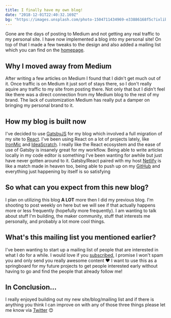 ```yaml
---
title: I finally have my own blog!
date: "2018-12-01T22:40:32.169Z"
bg: "https://images.unsplash.com/photo-1504711434969-e33886168f5c?ixlib=rb-0.3.5&ixid=eyJhcHBfaWQiOjEyMDd9&s=ae2d32767e7488a5e5cb070c4457b519&auto=format&fit=crop&w=1350&q=80"
---
```

Gone are the days of posting to Medium and not getting any real traffic to my personal site. I have now implemented a blog into my personal site! On top of that I made a few tweaks to the design and also added a mailing list which you can find on the [homepage](https://kylemcd.com).

## Why I moved away from Medium
After writing a few articles on Medium I found that I didn't get much out of it. Once traffic is on Medium it just sort of stays there, so I don't really aquire any traffic to my site from posting there. Not only that but I didn't feel like there was a direct connection from my Medium blog to the rest of my brand. The lack of customization Medium has really put a damper on bringing my personal brand to it. 


## How my blog is built now
I've decided to use [GatsbyJS](https://www.gatsbyjs.org/) for my blog which involved a full migration of my site to [React](https://reactjs.org/). I've been using React on a lot of projects lately, like [IronMic](https://ironmic.fm) and [IdeaScratch](https://ideascratch.com). I really like the React ecosystem and the ease of use of Gatsby is insanely great for my workflow. Being able to write articles locally in my code editor is something I've been wanting for awhile but just have never gotten around to it. Gatsby/React paired with my host [Netlify](https://netlify.com) is like a match made in heaven too, being able to push up on my [GitHub](https://github.com/kylemcd) and everything just happening by itself is so satisfying


## So what can you expect from this new blog?
I plan on utilizing this blog **A LOT** more then I did my previous blog. I'm shooting to post weekly on here but we will see if that actually happens more or less frequently (hopefully more frequently). I am wanting to talk about stuff I'm building, the maker community, stuff that interests me personally, and probably a lot more cool things. 

## What's this mailing list you mentioned earlier?
I've been wanting to start up a mailing list of people that are interested in what I do for a while. I would love if you [subscribed](http://eepurl.com/dPFcO9), I promise I won't spam you and only send you really awesome content ❤️ I want to use this as a springboard for my future projects to get people interested early without having to go and find the people that already follow me!

## In Conclusion...
I really enjoyed building out my new site/blog/mailing list and if there is anything you think I can improve on with any of those three things please let me know via [Twitter](https://twitter.com/@designbykyle) 😊